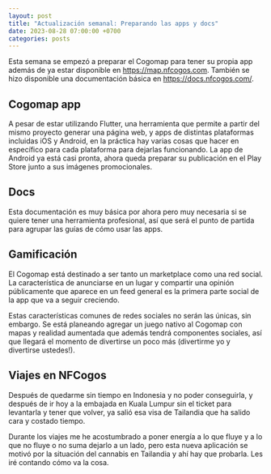```yaml
---
layout: post
title: "Actualización semanal: Preparando las apps y docs"
date: 2023-08-28 07:00:00 +0700
categories: posts
---
```


Esta semana se empezó a preparar el Cogomap para tener su propia app además de ya estar disponible en https://map.nfcogos.com. También se hizo disponible una documentación básica en https://docs.nfcogos.com/.

## Cogomap app

A pesar de estar utilizando Flutter, una herramienta que permite a partir del mismo proyecto generar una página web, y apps de distintas plataformas incluidas iOS y Android, en la práctica hay varias cosas que hacer en específico para cada plataforma para dejarlas funcionando. La app de Android ya está casi pronta, ahora queda preparar su publicación en el Play Store junto a sus imágenes promocionales.

## Docs

Esta documentación es muy básica por ahora pero muy necesaria si se quiere tener una herramienta profesional, así que será el punto de partida para agrupar las guías de cómo usar las apps.

## Gamificación

El Cogomap está destinado a ser tanto un marketplace como una red social. La característica de anunciarse en un lugar y compartir una opinión públicamente que aparece en un feed general es la primera parte social de la app que va a seguir creciendo.

Estas características comunes de redes sociales no serán las únicas, sin embargo. Se está planeando agregar un juego nativo al Cogomap con mapas y realidad aumentada que además tendrá componentes sociales, así que llegará el momento de divertirse un poco más (divertirme yo y divertirse ustedes!).

## Viajes en NFCogos

Después de quedarme sin tiempo en Indonesia y no poder conseguirla, y después de ir hoy a la embajada en Kuala Lumpur sin el ticket para levantarla y tener que volver, ya salió esa visa de Tailandia que ha salido cara y costado tiempo.

Durante los viajes me he acostumbrado a poner energía a lo que fluye y a lo que no fluye o no suma dejarlo a un lado, pero esta nueva aplicación se motivó por la situación del cannabis en Tailandia y ahí hay que probarla. Les iré contando cómo va la cosa.
